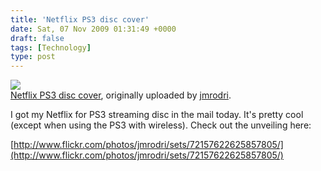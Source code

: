 ```yaml
---
title: 'Netflix PS3 disc cover'
date: Sat, 07 Nov 2009 01:31:49 +0000
draft: false
tags: [Technology]
type: post
---
```


[![](http://farm3.static.flickr.com/2478/4080983286_819b2724e6.jpg)](http://www.flickr.com/photos/jmrodri/4080983286/ "photo sharing")  
[Netflix PS3 disc cover](http://www.flickr.com/photos/jmrodri/4080983286/), originally uploaded by [jmrodri](http://www.flickr.com/people/jmrodri/).

I got my Netflix for PS3 streaming disc in the mail today. It's pretty cool (except when using the PS3 with wireless). Check out the unveiling here:  
  
[http://www.flickr.com/photos/jmrodri/sets/72157622625857805/](http://www.flickr.com/photos/jmrodri/sets/72157622625857805/)